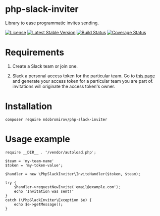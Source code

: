 # php-slack-inviter
Library to ease programmatic invites sending.

[![License](https://poser.pugx.org/ndobromirov/php-slack-inviter/license)](https://packagist.org/packages/ndobromirov/php-slack-inviter)
[![Latest Stable Version](https://poser.pugx.org/ndobromirov/php-slack-inviter/version)](https://packagist.org/packages/ndobromirov/php-slack-inviter)
[![Build Status](https://api.travis-ci.org/ndobromirov/php-slack-inviter.svg?branch=master)](https://travis-ci.org/ndobromirov/php-slack-inviter)
[![Coverage Status](https://coveralls.io/repos/github/ndobromirov/php-slack-inviter/badge.svg?branch=master)](https://coveralls.io/github/ndobromirov/php-slack-inviter?branch=master)

# Requirements
1. Create a Slack team or join one.

2. Slack a personal access token for the particular team.
Go to [this page](https://api.slack.com/custom-integrations/legacy-tokens) and
generate your access token for a particular team you are part of. invitations
will originate the access token's owner.

# Installation
```
composer require ndobromirov/php-slack-inviter
```

# Usage example
```
require __DIR__ . '/vendor/autoload.php';

$team = 'my-team-name'
$token = 'my-token-value';

$handler = new \PhpSlackInviter\InviteHandler($token, $team);

try {
    $handler->requestNewInvite('email@example.com');
    echo 'Invitation was sent!'
}
catch (\PhpSlackInviter\Exception $e) {
    echo $e->getMessage();
}
```

